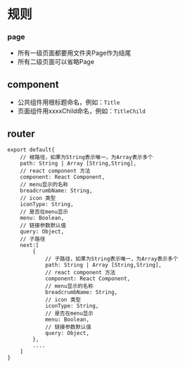 # 规则
### page
* 所有一级页面都要用文件夹Page作为结尾
* 所有二级页面可以省略Page

## component
* 公共组件用根标题命名，例如：`Title`
* 页面组件用xxxxChild命名，例如：`TitleChild`

## router
```
export default{
    // 根路径，如果为String表示唯一，为Array表示多个
    path: String | Array [String,String],
    // react component 方法
    component: React Component,
    // menu显示的名称
    breadcrumbName: String,
    // icon 类型
    iconType: String,
    // 是否在menu显示
    menu: Boolean,
    // 链接参数默认值
    query: Object,
    // 子路径
    next:[
        {
            // 子路径，如果为String表示唯一，为Array表示多个
            path: String | Array [String,String],
            // react component 方法
            component: React Component,
            // menu显示的名称
            breadcrumbName: String,
            // icon 类型
            iconType: String,
            // 是否在menu显示
            menu: Boolean,
            // 链接参数默认值
            query: Object,
        },
        ....
    ]
}
```